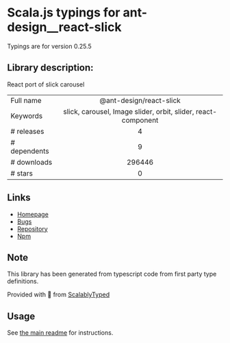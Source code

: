 
# Scala.js typings for ant-design__react-slick

Typings are for version 0.25.5

## Library description:
React port of slick carousel

|                    |                 |
| ------------------ | :-------------: |
| Full name          | @ant-design/react-slick |
| Keywords           | slick, carousel, Image slider, orbit, slider, react-component |
| # releases         | 4 |
| # dependents       | 9 |
| # downloads        | 296446 |
| # stars            | 0 |

## Links
- [Homepage](https://github.com/ant-design/react-slick)
- [Bugs](https://github.com/ant-design/react-slick/issues)
- [Repository](https://github.com/ant-design/react-slick)
- [Npm](https://www.npmjs.com/package/%40ant-design%2Freact-slick)
    


## Note
This library has been generated from typescript code from first party type definitions.

Provided with :purple_heart: from [ScalablyTyped](https://github.com/oyvindberg/ScalablyTyped)

## Usage
See [the main readme](../../readme.md) for instructions.


